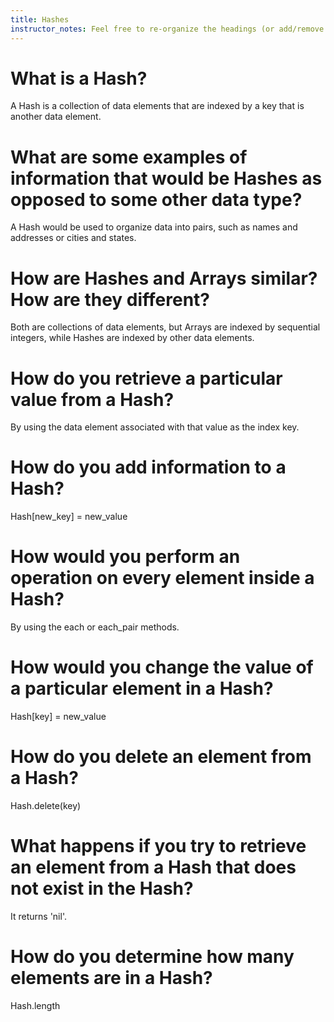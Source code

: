 ```yaml
---
title: Hashes
instructor_notes: Feel free to re-organize the headings (or add/remove headings) below. We included the headings for your benefit, but it's 100% fine if you want to write your responses in some different structure.
---
```


# What is a Hash?

A Hash is a collection of data elements that are indexed by a key that is another data element.

# What are some examples of information that would be Hashes as opposed to some other data type?

A Hash would be used to organize data into pairs, such as names and addresses or cities and states.

# How are Hashes and Arrays similar? How are they different?

Both are collections of data elements, but Arrays are indexed by sequential integers, while Hashes are indexed by other data elements.

# How do you retrieve a particular value from a Hash?

By using the data element associated with that value as the index key.

# How do you add information to a Hash?

Hash[new_key] = new_value

# How would you perform an operation on every element inside a Hash?

By using the each or each_pair methods.

# How would you change the value of a particular element in a Hash?

Hash[key] = new_value

# How do you delete an element from a Hash?

Hash.delete(key)

# What happens if you try to retrieve an element from a Hash that does not exist in the Hash?

It returns 'nil'.

# How do you determine how many elements are in a Hash?

Hash.length